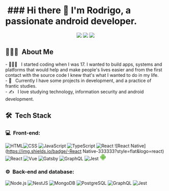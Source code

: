 <h1>&nbsp;### Hi there 👋 I'm Rodrigo, a passionate android developer.</h1>
<p align="center">
<a href="https://instagram.com/rodrigo019barbosa"><img src="https://img.shields.io/badge/-@rodrigo019barbosa_-E4405F?style=flat-square&logo=Instagram&logoColor=white"/></a>
<a href="https://www.linkedin.com/in/rodrigo-barbosa-005266163"><img src="https://img.shields.io/badge/-Rodrigo%20Barbosa-0077B5?style=flat-square&logo=Linkedin&logoColor=white"/></a>
<a href="mailto:usuario019alfa@gmail.com"><img src="https://img.shields.io/badge/-usuario019alfa@gmail.com-D14836?style=flat-square&logo=Gmail&logoColor=white"/></a>

</p>

<h2> 👨🏻‍💻 &nbsp;About Me </h2>
- 👨🏻‍💻 &nbsp; I started coding when I was 17. I wanted to build apps, systems and platforms that would help and make people's lives easier and from the first contact with the source code I knew that's what I wanted to do in my life. <br>
- 💼 &nbsp; Currently I have some projects in development, and a practice of frantic studies.<br>
- ✍️ &nbsp; I love studying technology, information security and android development.

<h2> 🛠 &nbsp;Tech Stack</h2>
<h3>💻 &nbsp;Front-end:</h3>

![HTML](https://img.shields.io/badge/-HTML-333333?style=flat&logo=HTML5)![CSS](https://img.shields.io/badge/-CSS-333333?style=flat&logo=CSS3&logoColor=1572B6)
![JavaScript](https://img.shields.io/badge/-JavaScript-333333?style=flat&logo=javascript)
![TypeScript](https://img.shields.io/badge/-TypeScript-333333?style=flat&logo=typescript&logoColor=2D79C7)
![React](https://img.shields.io/badge/-React-333333?style=flat&logo=react)
![React Native](https://img.shields.io/badge/-React Native-333333?style=flat&logo=react)
![React](https://img.shields.io/badge/-React%20Native-333333?style=flat&logo=react)
![Vue](https://img.shields.io/badge/-Vue-333333?style=flat&logo=vue.js)
![Gatsby](https://img.shields.io/badge/-Gatsby-333333?style=flat&logo=gatsby)
![GraphQL](https://img.shields.io/badge/-GraphQL-333333?style=flat&logo=graphql&logoColor=E535AB)
![Jest](https://img.shields.io/badge/-Jest-333333?style=flat&logo=jest&logoColor=E535AB)
<code><img height="20" src="https://raw.githubusercontent.com/github/explore/80688e429a7d4ef2fca1e82350fe8e3517d3494d/topics/android/android.png"></code>


<h3>⚙️ &nbsp;Back-end and database:</h3>

![Node.js](https://img.shields.io/badge/-Node.js-333333?style=flat&logo=node.js)
![NestJS](https://img.shields.io/badge/-NestJS-333333?style=flat&logo=nestjs&logoColor=E535AB)
![MongoDB](https://img.shields.io/badge/-MongoDB-333333?style=flat&logo=mongodb)
![PostgreSQL](https://img.shields.io/badge/-PostgreSQL-333333?style=flat&logo=postgresql)
![GraphQL](https://img.shields.io/badge/-GraphQL-333333?style=flat&logo=graphql&logoColor=E535AB)
![Jest](https://img.shields.io/badge/-Jest-333333?style=flat&logo=jest&logoColor=E535AB)
